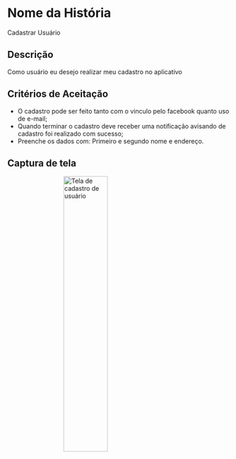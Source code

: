 # Nome da História

Cadastrar Usuário

## Descrição 

Como usuário eu desejo realizar meu cadastro no aplicativo

## Critérios de Aceitação

- O cadastro pode ser feito tanto com o vinculo pelo facebook quanto uso de e-mail;
- Quando terminar o cadastro deve receber uma notificação avisando de cadastro foi realizado com sucesso;
- Preenche os dados com: Primeiro e segundo nome e endereço.

## Captura de tela

<img alt="Tela de cadastro de usuário" src="../uploads/img/cadastro.png" style="display: block; margin-left: auto; margin-right: auto; width: 40%;min-width: 250px;">
